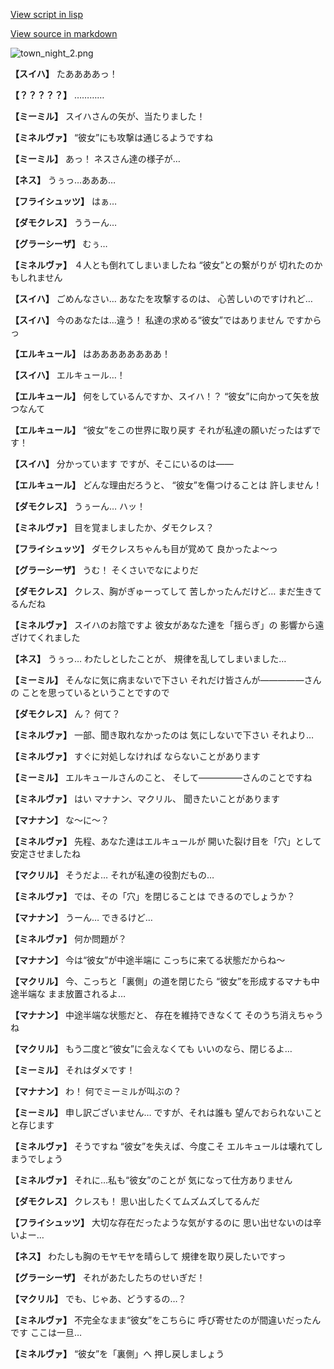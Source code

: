 [View script in lisp](../scripts/202103200.txt)

[View source in markdown](202103200.md)

![town_night_2.png](../images/backgrounds/town_night_2.png)

**【スイハ】**
たああああっ！

**【？？？？？】**
…………

**【ミーミル】**
スイハさんの矢が、当たりました！

**【ミネルヴァ】**
“彼女”にも攻撃は通じるようですね

**【ミーミル】**
あっ！
ネスさん達の様子が…

**【ネス】**
うぅっ…あああ…

**【フライシュッツ】**
はぁ…

**【ダモクレス】**
ううーん…

**【グラーシーザ】**
むぅ…

**【ミネルヴァ】**
４人とも倒れてしまいましたね
“彼女”との繋がりが
切れたのかもしれません

**【スイハ】**
ごめんなさい…
あなたを攻撃するのは、
心苦しいのですけれど…

**【スイハ】**
今のあなたは…違う！
私達の求める“彼女”ではありません
ですからっ

**【エルキュール】**
はああああああああ！

**【スイハ】**
エルキュール…！

**【エルキュール】**
何をしているんですか、スイハ！？
“彼女”に向かって矢を放つなんて

**【エルキュール】**
“彼女”をこの世界に取り戻す
それが私達の願いだったはずです！

**【スイハ】**
分かっています
ですが、そこにいるのは――

**【エルキュール】**
どんな理由だろうと、
“彼女”を傷つけることは
許しません！

**【ダモクレス】**
うぅーん…
ハッ！

**【ミネルヴァ】**
目を覚ましましたか、ダモクレス？

**【フライシュッツ】**
ダモクレスちゃんも目が覚めて
良かったよ～っ

**【グラーシーザ】**
うむ！
そくさいでなによりだ

**【ダモクレス】**
クレス、胸がぎゅーってして
苦しかったんだけど…
まだ生きてるんだね

**【ミネルヴァ】**
スイハのお陰ですよ
彼女があなた達を「揺らぎ」の
影響から遠ざけてくれました

**【ネス】**
うぅっ…
わたしとしたことが、
規律を乱してしまいました…

**【ミーミル】**
そんなに気に病まないで下さい
それだけ皆さんが―――――さんの
ことを思っているということですので

**【ダモクレス】**
ん？
何て？

**【ミネルヴァ】**
一部、聞き取れなかったのは
気にしないで下さい
それより…

**【ミネルヴァ】**
すぐに対処しなければ
ならないことがあります

**【ミーミル】**
エルキュールさんのこと、
そして―――――さんのことですね

**【ミネルヴァ】**
はい
マナナン、マクリル、
聞きたいことがあります

**【マナナン】**
な～に～？

**【ミネルヴァ】**
先程、あなた達はエルキュールが
開いた裂け目を「穴」として
安定させましたね

**【マクリル】**
そうだよ…
それが私達の役割だもの…

**【ミネルヴァ】**
では、その「穴」を閉じることは
できるのでしょうか？

**【マナナン】**
うーん…
できるけど…

**【ミネルヴァ】**
何か問題が？

**【マナナン】**
今は“彼女”が中途半端に
こっちに来てる状態だからね～

**【マクリル】**
今、こっちと「裏側」の道を閉じたら
“彼女”を形成するマナも中途半端な
まま放置されるよ…

**【マナナン】**
中途半端な状態だと、
存在を維持できなくて
そのうち消えちゃうね

**【マクリル】**
もう二度と“彼女”に会えなくても
いいのなら、閉じるよ…

**【ミーミル】**
それはダメです！

**【マナナン】**
わ！
何でミーミルが叫ぶの？

**【ミーミル】**
申し訳ございません…
ですが、それは誰も
望んでおられないことと存じます

**【ミネルヴァ】**
そうですね
“彼女”を失えば、今度こそ
エルキュールは壊れてしまうでしょう

**【ミネルヴァ】**
それに…私も“彼女”のことが
気になって仕方ありません

**【ダモクレス】**
クレスも！
思い出したくてムズムズしてるんだ

**【フライシュッツ】**
大切な存在だったような気がするのに
思い出せないのは辛いよー…

**【ネス】**
わたしも胸のモヤモヤを晴らして
規律を取り戻したいですっ

**【グラーシーザ】**
それがあたしたちのせいぎだ！

**【マクリル】**
でも、じゃあ、どうするの…？

**【ミネルヴァ】**
不完全なまま“彼女”をこちらに
呼び寄せたのが間違いだったんです
ここは一旦…

**【ミネルヴァ】**
“彼女”を「裏側」へ
押し戻しましょう
